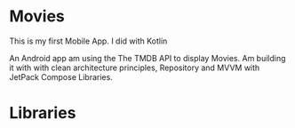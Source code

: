 # Movies
This is my first Mobile App. I did with Kotlin

An Android app am using the The TMDB API to display Movies. Am building it with with clean architecture principles, Repository and MVVM with JetPack Compose Libraries.

# Libraries

